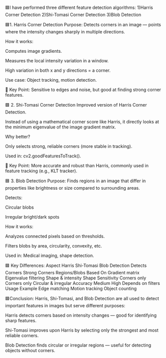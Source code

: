 🟦I have performed three different feature detection algorithms:
1)Harris Corner Detection 
2)Shi-Tomasi Corner Detection
3)Blob Detection 

🟦1. Harris Corner Detection
Purpose: Detects corners in an image — points where the intensity changes sharply in multiple directions.

How it works:

Computes image gradients.

Measures the local intensity variation in a window.

High variation in both x and y directions = a corner.

Use case: Object tracking, motion detection.

🧠 Key Point: Sensitive to edges and noise, but good at finding strong corner features.

🟩 2. Shi-Tomasi Corner Detection
Improved version of Harris Corner Detection.

Instead of using a mathematical corner score like Harris, it directly looks at the minimum eigenvalue of the image gradient matrix.

Why better?

Only selects strong, reliable corners (more stable in tracking).

Used in: cv2.goodFeaturesToTrack().

🧠 Key Point: More accurate and robust than Harris, commonly used in feature tracking (e.g., KLT tracker).

🟦 3. Blob Detection
Purpose: Finds regions in an image that differ in properties like brightness or size compared to surrounding areas.

Detects:

Circular blobs

Irregular bright/dark spots

How it works:

Analyzes connected pixels based on thresholds.

Filters blobs by area, circularity, convexity, etc.

Used in: Medical imaging, shape detection.

🟦 Key Differences:
Aspect	Harris	Shi-Tomasi	Blob Detection
Detects	Corners	Strong Corners	Regions/Blobs
Based On	Gradient matrix	Eigenvalue filtering	Shape & intensity
Shape Sensitivity	Corners only	Corners only	Circular & irregular
Accuracy	Medium	High	Depends on filters
Usage Example	Edge matching	Motion tracking	Object counting

🟦Conclusion:
Harris, Shi-Tomasi, and Blob Detection are all used to detect important features in images but serve different purposes:

Harris detects corners based on intensity changes — good for identifying sharp features.

Shi-Tomasi improves upon Harris by selecting only the strongest and most reliable corners.

Blob Detection finds circular or irregular regions — useful for detecting objects without corners.
